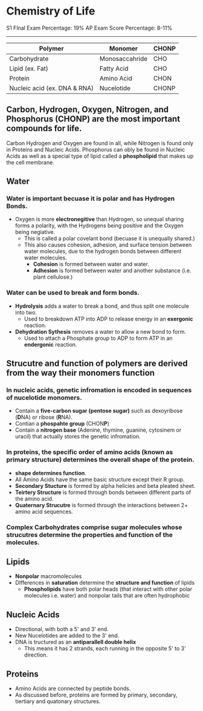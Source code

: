 # Chemistry of Life
S1 FInal Exam Percentage: 19%
AP Exam Score Percentage: 8-11%

---

| Polymer | Monomer | CHONP |
| ------------ | ------------ | ------------ |
| Carbohydrate | Monosaccahride | CHO |
| Lipid (ex. Fat) | Fatty Acid | CHO |
| Protein | Amino Acid | CHON |
| Nucleic acid (ex. DNA & RNA) | Nucelotide | CHONP |


## **Carbon, Hydrogen, Oxygen, Nitrogen, and Phosphorus** (CHONP) are the most important compounds for life.

Carbon Hydrogen and Oxygen are found in all, while Nitrogen is found only in Proteins and Nucleic Acids. Phosphorus can obly be found in Nucleic Acids as well as a special type of lipid called a **phospholipid** that makes up the cell membrane.

## Water

### **Water** is important becuase it is **polar** and has **Hydrogen Bonds.**
- Oxygen is more **electronegitive** than Hydrogen, so unequal sharing forms a polarity, with the Hydrogens being positive and the Oxygen being negiative. 
	- This is called a polar covelant bond (becuase it is unequally shared.)
	- This also causes cohesion, adhesion, and surface tension between water molecules, due to the hydrogen bonds between different water molecules.
		- **Cohesion** is formed between water and water.
		- **Adhesion** is formed between water and another substance (i.e. plant cellulose.)

### Water can be used to **break and form bonds.**
- **Hydrolysis** adds a water to break a bond, and thus split one molecule into two.
	- Used to breakdown ATP into ADP to release energy in an **exergonic** reaction.
- **Dehydration Sythesis** removes a water to allow a new bond to form.
	- Used to attach a Phosphate group to ADP to form ATP in an **endergonic** reaction.

## Strucutre and function of polymers are derived from the way their monomers function
### In **nucleic acids,** genetic infromation is encoded in sequences of **nucelotide monomers.** 
- Contain a **five-carbon sugar (pentose sugar)** such as dexoyribose (**D**NA) or ribose (**R**NA).
- Contian a **phospahte group** (CHON**P**)
- Contain a **nitrogen base** (Adenine, thymine, guanine, cytosinem or uracil) that actually stores the genetic infromation.

### In proteins, the specific order of amino acids (known as **primary structure**) determines the overall shape of the protein. 
- **shape determines function**.
- All Amino Acids have the same basic structure except their R group.
- **Secondary Stucture** is formed by alpha helicies and beta pleated sheet.
- **Teirtery Structure** is formed through bonds between different parts of the amino acid.
- **Quaternary Strucutre** is formed through the interactions between 2+ amino acid sequences. 

### Complex Carbohydrates comprise sugar molecules whose strucutres determine the properties and function of the molecules.


## Lipids
- **Nonpolar** macromolecules
- DIfferences in **saturation** determine the **structure and function** of lipids
	- **Phospholipids** have both polar heads (that interact with other polar molecules i.e. water) and nonpolar tails that are often hydrophobic

## Nucleic Acids
- Directional, with both a 5' and 3' end.
- New Nucelotides are added to the 3' end.
- DNA is tructured as an **antiparallell double helix**
	- This means it has 2 strands, each running in the opposite 5' to 3' direction.

## Proteins
- Amino Acids are connected by peptide bonds. 
- As discussed before, proteins are formed by primary, secondary, tiertiary and quatonary structures.
